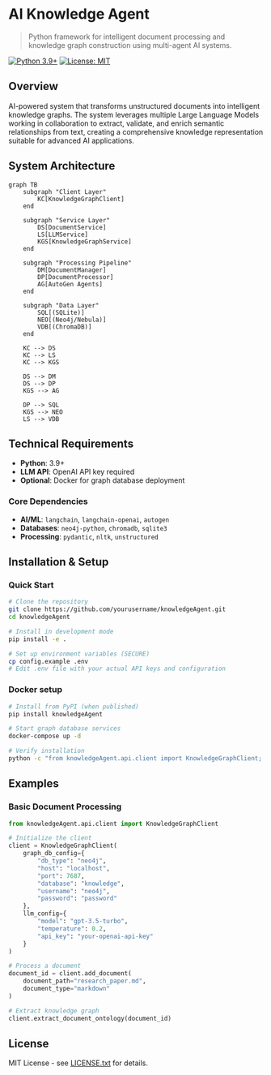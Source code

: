 # AI Knowledge Agent

> Python framework for intelligent document processing and knowledge graph construction using multi-agent AI systems.

[![Python 3.9+](https://img.shields.io/badge/python-3.9+-blue.svg)](https://www.python.org/downloads/)
[![License: MIT](https://img.shields.io/badge/License-MIT-yellow.svg)](https://opensource.org/licenses/MIT)

## Overview

AI-powered system that transforms unstructured documents into intelligent knowledge graphs. The system leverages multiple Large Language Models working in collaboration to extract, validate, and enrich semantic relationships from text, creating a comprehensive knowledge representation suitable for advanced AI applications.

## System Architecture

```mermaid
graph TB
    subgraph "Client Layer"
        KC[KnowledgeGraphClient]
    end
    
    subgraph "Service Layer"
        DS[DocumentService]
        LS[LLMService]
        KGS[KnowledgeGraphService]
    end
    
    subgraph "Processing Pipeline"
        DM[DocumentManager]
        DP[DocumentProcessor]
        AG[AutoGen Agents]
    end
    
    subgraph "Data Layer"
        SQL[(SQLite)]
        NEO[(Neo4j/Nebula)]
        VDB[(ChromaDB)]
    end
    
    KC --> DS
    KC --> LS
    KC --> KGS
    
    DS --> DM
    DS --> DP
    KGS --> AG
    
    DP --> SQL
    KGS --> NEO
    LS --> VDB
```

## Technical Requirements

- **Python**: 3.9+
- **LLM API**: OpenAI API key required
- **Optional**: Docker for graph database deployment

### Core Dependencies
- **AI/ML**: `langchain`, `langchain-openai`, `autogen`
- **Databases**: `neo4j-python`, `chromadb`, `sqlite3`
- **Processing**: `pydantic`, `nltk`, `unstructured`

## Installation & Setup

### Quick Start
```bash
# Clone the repository
git clone https://github.com/yourusername/knowledgeAgent.git
cd knowledgeAgent

# Install in development mode
pip install -e .

# Set up environment variables (SECURE)
cp config.example .env
# Edit .env file with your actual API keys and configuration
```

### Docker setup
```bash
# Install from PyPI (when published)
pip install knowledgeAgent

# Start graph database services
docker-compose up -d

# Verify installation
python -c "from knowledgeAgent.api.client import KnowledgeGraphClient; print('✅ Installation successful')"
```

## Examples

### Basic Document Processing
```python
from knowledgeAgent.api.client import KnowledgeGraphClient

# Initialize the client
client = KnowledgeGraphClient(
    graph_db_config={
        "db_type": "neo4j",
        "host": "localhost",
        "port": 7687,
        "database": "knowledge",
        "username": "neo4j",
        "password": "password"
    },
    llm_config={
        "model": "gpt-3.5-turbo",
        "temperature": 0.2,
        "api_key": "your-openai-api-key"
    }
)

# Process a document
document_id = client.add_document(
    document_path="research_paper.md",
    document_type="markdown"
)

# Extract knowledge graph
client.extract_document_ontology(document_id)
```

## License
MIT License - see [LICENSE.txt](LICENSE.txt) for details.









